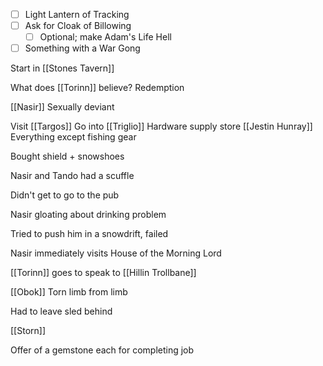 - [ ] Light Lantern of Tracking
- [ ] Ask for Cloak of Billowing
	- [ ] Optional; make Adam's Life Hell
- [ ] Something with a War Gong

Start in [[Stones Tavern]]

What does [[Torinn]] believe?
	Redemption

[[Nasir]]
	Sexually deviant



Visit [[Targos]]
	Go into [[Triglio]]
	Hardware supply store
	[[Jestin Hunray]]
	Everything except fishing gear

Bought shield + snowshoes

Nasir and Tando had a scuffle

Didn't get to go to the pub

Nasir gloating about drinking problem

Tried to push him in a snowdrift, failed

Nasir immediately visits House of the Morning Lord

[[Torinn]] goes to speak to [[Hillin Trollbane]] 



[[Obok]] Torn limb from limb

Had to leave sled behind 

[[Storn]]

Offer of a gemstone each for completing job

